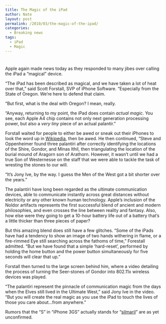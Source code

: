 ```yaml
---
title: The Magic of the iPad
author: Nate
layout: post
permalink: /2010/03/the-magic-of-the-ipad/
categories:
  - Breaking news
tags:
  - iPad
  - Magic
---
```

# 

Apple again made news today as they responded to many jibes over calling the iPad a “magical” device. 

“The iPad has been described as magical, and we have taken a lot of heat over that,” said Scott Forstall, SVP of iPhone Software. “Especially from the State of Oregon. We’re here to defend that claim.

“But first, what is the deal with Oregon? I mean, really.

“Anyway, returning to my point, the iPad does contain *actual magic*. You see, each Apple A4 chip contains not only next generation processing power, but also a *very tiny* piece of an actual palantír.”

Forstall waited for people to either be awed or sneak out their iPhones to look the word up in [Wikipedia][1], then be awed. He then continued, “Steve and Oppenheimer found three palantíri after correctly identifying the locations of the Shire, Gondor, and Minas Ithil, then triangulating the location of the burial mound of Aragorn son of Arathorn. However, it wasn’t until we had a true Son of Westernesse on the staff that we were able to tackle the task of wresting the stones to our will.

 [1]: http://en.wikipedia.org/wiki/Palantir

“It’s Jony Ive, by the way. I guess the Men of the West got a bit shorter over the years.”

The palantíri have long been regarded as the ultimate communication devices, able to communicate instantly across great distances without electricity or any other known human technology. Apple’s inclusion of the Noldor artifacts represents the first successful blend of ancient and modern philosophies, and even crosses the line between reality and fantasy. Also, how else were they going to get a 10-hour battery life out of a battery that’s a little thicker than three pieces of paper?

But this amazing blend does still have a few glitches. “Some of the iPads have had a tendency to show an image of two hands withering in flame, or a fire-rimmed Eye still searching across the fathoms of time,” Forestall admitted. “But we have found that a simple ‘hard-reset’, performed by holding the home button and the power button simultaneously for five seconds will clear that up.”

Forstall then turned to the large screen behind him, where a video detailing the process of turning the Seer-stones of Gondor into 802.11x wireless devices was played. 

“The palantíri represent the pinnacle of communication magic from the days when the Elves still lived in the Ultimate West,” said Jony Ive in the video. “But you will create the real magic as you use the iPad to touch the lives of those you care about…from anywhere.”

Rumors that the “S” in “iPhone 3GS” actually stands for “[silmaril][2]” are as yet unconfirmed.

 [2]: http://en.wikipedia.org/wiki/Silmaril